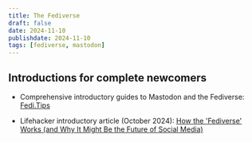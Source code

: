 ```yaml
---
title: The Fediverse
draft: false
date: 2024-11-10
publishdate: 2024-11-10
tags: [fediverse, mastodon]
---
```


## Introductions for complete newcomers

* Comprehensive introductory guides to Mastodon and the Fediverse: [Fedi.Tips](https://fedi.tips/)

* Lifehacker introductory article (October 2024): [How the 'Fediverse' Works (and Why It Might Be the Future of Social Media)](https://lifehacker.com/tech/what-is-the-fediverse-the-potential-future-of-social-media)